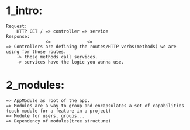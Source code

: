 # 1_intro:

    Request: 
        HTTP GET / => controller => service
    Response: 
                   <=              <=
    => Controllers are defining the routes/HTTP verbs(methods) we are using for those routes.
        -> those methods call services.
        -> services have the logic you wanna use.

# 2_modules:

    => AppModule as root of the app.
    => Modules are a way to group and encapsulates a set of capabilities (each module for a feature in a project)
    => Module for users, groups...
    => Dependency of modules(tree structure)
    